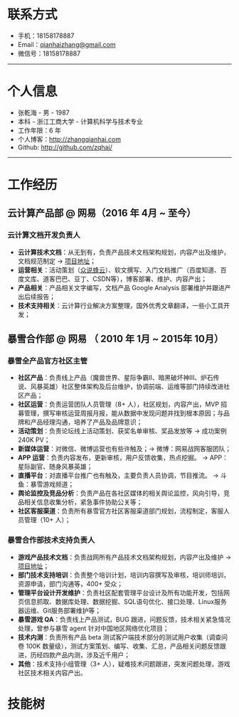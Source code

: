 # 联系方式

- 手机：18158178887
- Email：qianhaizhang@gmail.com
- 微信号：18158178887

---

# 个人信息

 - 张乾海 - 男 - 1987 
 - 本科 - 浙江工商大学 - 计算机科学与技术专业
 - 工作年限：6 年
 - 个人博客：http://zhangqianhai.com
 - Github: http://github.com/zqhai/

---

# 工作经历
## 云计算产品部 @ 网易（2016 年 4月 ~ 至今） 
### 云计算文档开发负责人
- **云计算技术文档**：从无到有，负责产品技术文档架构规划，内容产出及维护，文档规范制定 -> [项目地址](https://c.163.com/wiki/index.php?title=蜂巢简介)；
- **运营相关**：活动策划（[众说蜂云](https://c.163.com/wiki/index.php?title=%E4%BC%97%E8%AF%B4%E3%80%8C%E8%9C%82%E4%BA%91%E3%80%8D)）、软文撰写、入门文档推广（百度知道、百度文库、道客巴巴、豆丁、CSDN等），博客部署、维护、内容产出；
- **产品相关**：产品相关文字编写，文档产品 Google Analysis 部署维护并跟进产出后续报告；
- **技术支持相关**：云计算行业解决方案整理，国外优秀文章翻译，一些小工具开发；

## 暴雪合作部 @ 网易 （ 2010 年 1月 ~ 2015年 10月）
### 暴雪全产品官方社区主管
- **社区产品**：负责线上产品（魔兽世界、星际争霸II、暗黑破坏神III、炉石传说、风暴英雄）社区整体架构及后台维护，协调前端、运维等部门持续改进社区产品；
- **社区运营**：负责运营团队人员管理（8+ 人），社区规划，内容产出，MVP 招募管理，撰写审核运营周报月报，能从数据中发现问题并找到根本原因；与品牌和产品经理沟通，培养了产品及品牌意识；
- **活动策划**：负责论坛线上活动策划、获奖名单审核、奖品发放等 -> 成功案例 240K PV；
- **新媒体运营**：对微信、微博运营也有些许触及；-> 微博：网易战网客服团队；
- **APP 运营**：负责内容发布，更新审核，用户反馈收集，热点挖掘。 -> APP：星际副官、随身风暴英雄；
- **直播平台**：对直播平台推广也有触及，主要负责人员协调，节目推流。 -> 斗鱼：暴雪游戏频道；
- **舆论监控及竞品分析**：负责产品在各社区媒体的相关舆论监控，风向引导，竞品相关信息收集分析，紧急事件协助公关等；
- **社区客服渠道**：负责所有暴雪官方社区客服渠道部门规划，流程制定，客服人员管理（10+ 人）；
 
### 暴雪合作部技术支持负责人
- **游戏产品技术文档**：负责战网所有产品技术文档架构规划，内容产出及维护 -> [项目地址](https://www.battlenet.com.cn/support/zh/)；
- **部门技术支持培训**：负责整个培训计划，培训内容撰写及审核，培训师培训，资源申请，部门沟通等，400+ 受众；
- **管理平台设计开发维护**：负责社区配套管理平台设计及所有功能开发，包括网页信息抓取、数据库处理、数据挖掘、SQL语句优化、接口处理、Linux服务器运维、Git服务部署维护等；
- **暴雪游戏 QA**：负责线上产品测试，BUG 跟进，问题反馈，技术相关紧急情况处理，曾参与暴雪 agent 针对中国地区网络优化项目；
- **技术内测**：负责所有产品 beta 测试客户端技术部分的测试用户收集（调查问卷 100K 数量级），测试方案策划、编写、收集、汇总，产品相关问题反馈跟进，历经四款产品内测，涉及近千用户；
- **其他**：技术支持小组管理（3+ 人），疑难技术问题跟进，突发问题处理，游戏社区技术相关内容产出。



# 技能树

